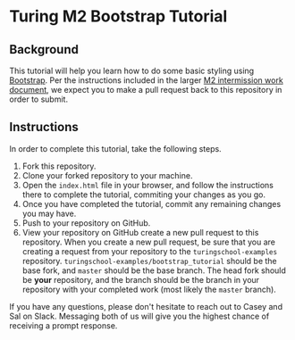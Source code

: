 # Turing M2 Bootstrap Tutorial

## Background

This tutorial will help you learn how to do some basic styling using [Bootstrap](http://getbootstrap.com/). Per the instructions included in the larger [M2 intermission work document](https://github.com/turingschool/intermission-assignments/blob/master/prep-for-module-2-backend.markdown), we expect you to make a pull request back to this repository in order to submit.

## Instructions

In order to complete this tutorial, take the following steps.

1. Fork this repository.
1. Clone your forked repository to your machine.
1. Open the `index.html` file in your browser, and follow the instructions there to complete the tutorial, commiting your changes as you go.
1. Once you have completed the tutorial, commit any remaining changes you may have.
1. Push to your repository on GitHub.
1. View your repository on GitHub create a new pull request to this repository. When you create a new pull request, be sure that you are creating a request from your repository to the `turingschool-examples` repository. `turingschool-examples/bootstrap_tutorial` should be the base fork, and `master` should be the base branch. The head fork should be **your** repository, and the branch should be the branch in your repository with your completed work (most likely the `master` branch).

If you have any questions, please don't hesitate to reach out to Casey and Sal on Slack. Messaging both of us will give you the highest chance of receiving a prompt response.
